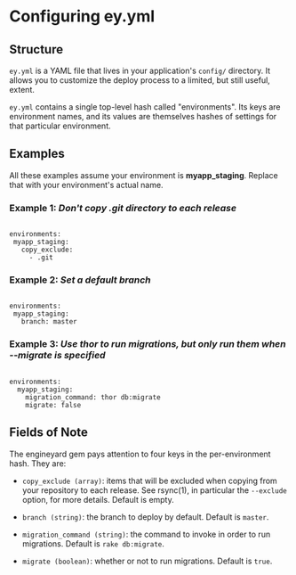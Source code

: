 # Configuring ey.yml

## Structure

`ey.yml` is a YAML file that lives in your application's `config/` directory. It allows you to customize the deploy process to a limited, but still useful, extent.

`ey.yml` contains a single top-level hash called "environments". Its keys are environment names, and its values are themselves hashes of settings for that particular environment.

## Examples

All these examples assume your environment is **myapp_staging**. Replace that with your environment's actual name.

### Example 1: ***Don't copy .git directory to each release***

<code>
environments:
 myapp_staging:
   copy_exclude:
     - .git
</code>

### Example 2: ***Set a default branch***

<code>
environments:
 myapp_staging:
   branch: master
</code>

### Example 3: ***Use thor to run migrations, but only run them when --migrate is specified***

<code>
environments:
  myapp_staging:
    migration_command: thor db:migrate
    migrate: false
</code>


## Fields of Note

The engineyard gem pays attention to four keys in the per-environment hash. They are:

  * `copy_exclude (array)`: items that will be excluded when copying from your repository to each release. See rsync(1), in particular the `--exclude` option, for more details. Default is empty.

  * `branch (string)`: the branch to deploy by default. Default is `master`.

  * `migration_command (string)`: the command to invoke in order to run migrations. Default is `rake db:migrate`.

  * `migrate (boolean)`: whether or not to run migrations. Default is `true`.
